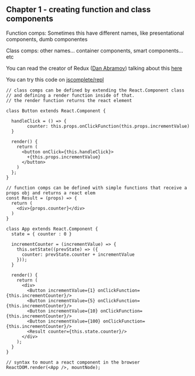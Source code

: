## Chapter 1 - creating function and class components

Function comps: Sometimes this have different names, like presentational components, dumb componentes

Class comps: other names... container components, smart components... etc



You can read the creator of Redux \([Dan Abramov](https://medium.com/@dan_abramov?source=post_header_lockup)\) talking about this [here](https://medium.com/@dan_abramov/smart-and-dumb-components-7ca2f9a7c7d0)

You can try this code on [jscomplete/repl](https://jscomplete.com/repl)

```
// class comps can be defined by extending the React.Component class 
// and defining a render function inside of that.
// the render function returns the react element

class Button extends React.Component {

  handleClick = () => {
    	counter: this.props.onClickFunction(this.props.incrementValue)
  }
  
  render() {
    return (
      <button onClick={this.handleClick}>
      	+{this.props.incrementValue}
      </button>
    )	
  };
}

// function comps can be defined with simple functions that receive a props obj and returns a react elem
const Result = (props) => {
  return (
    <div>{props.counter}</div>
  )
}

class App extends React.Component {
  state = { counter : 0 }
  
  incrementCounter = (incrementValue) => {
    this.setState((prevState) => ({
      counter: prevState.counter + incrementValue
    }));
  }
  
  render() {
    return (
      <div>
        <Button incrementValue={1} onClickFunction={this.incrementCounter}/>
        <Button incrementValue={5} onClickFunction={this.incrementCounter}/>
        <Button incrementValue={10} onClickFunction={this.incrementCounter}/>
        <Button incrementValue={100} onClickFunction={this.incrementCounter}/>
        <Result counter={this.state.counter}/>
      </div>
    );
  }
}

// syntax to mount a react component in the browser
ReactDOM.render(<App />, mountNode);
```









